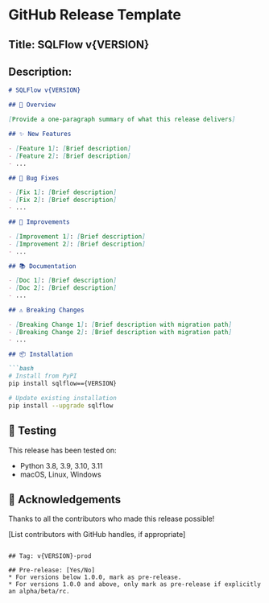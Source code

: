 # GitHub Release Template

## Title: SQLFlow v{VERSION}

## Description:

```markdown
# SQLFlow v{VERSION}

## 🚀 Overview

[Provide a one-paragraph summary of what this release delivers]

## ✨ New Features

- [Feature 1]: [Brief description]
- [Feature 2]: [Brief description]
- ...

## 🐛 Bug Fixes

- [Fix 1]: [Brief description]
- [Fix 2]: [Brief description]
- ...

## 🔧 Improvements

- [Improvement 1]: [Brief description]
- [Improvement 2]: [Brief description]
- ...

## 📚 Documentation

- [Doc 1]: [Brief description]
- [Doc 2]: [Brief description]
- ...

## ⚠️ Breaking Changes

- [Breaking Change 1]: [Brief description with migration path]
- [Breaking Change 2]: [Brief description with migration path]
- ...

## 📦 Installation

```bash
# Install from PyPI
pip install sqlflow=={VERSION}

# Update existing installation
pip install --upgrade sqlflow
```

## 🧪 Testing

This release has been tested on:
- Python 3.8, 3.9, 3.10, 3.11
- macOS, Linux, Windows

## 🙏 Acknowledgements

Thanks to all the contributors who made this release possible!

[List contributors with GitHub handles, if appropriate]
```

## Tag: v{VERSION}-prod

## Pre-release: [Yes/No]
* For versions below 1.0.0, mark as pre-release.
* For versions 1.0.0 and above, only mark as pre-release if explicitly an alpha/beta/rc.
